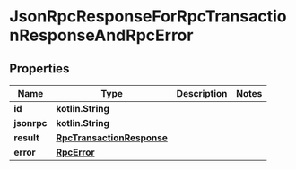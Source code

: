 
# JsonRpcResponseForRpcTransactionResponseAndRpcError

## Properties
| Name | Type | Description | Notes |
| ------------ | ------------- | ------------- | ------------- |
| **id** | **kotlin.String** |  |  |
| **jsonrpc** | **kotlin.String** |  |  |
| **result** | [**RpcTransactionResponse**](RpcTransactionResponse.md) |  |  |
| **error** | [**RpcError**](RpcError.md) |  |  |



